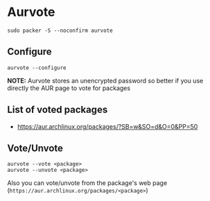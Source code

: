 Aurvote
=======

    sudo packer -S --noconfirm aurvote

Configure
---------

    aurvote --configure

**NOTE:** Aurvote stores an unencrypted password so better if you use directly the AUR page to vote for packages

List of voted packages
----------------------

*   https://aur.archlinux.org/packages/?SB=w&SO=d&O=0&PP=50

Vote/Unvote
-----------

    aurvote --vote <package>
    aurvote --unvote <package>

Also you can vote/unvote from the package's web page (`https://aur.archlinux.org/packages/<package>`) 
